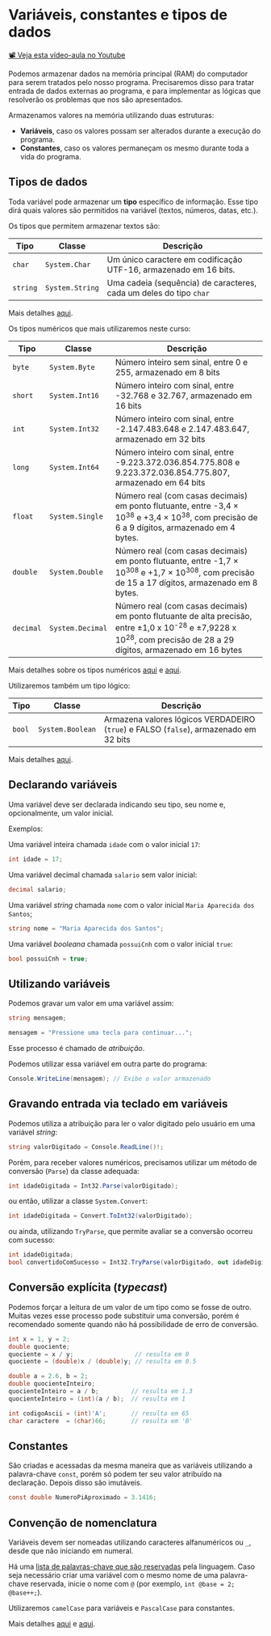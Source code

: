 # Variáveis, constantes e tipos de dados

[📽 Veja esta vídeo-aula no Youtube](https://youtu.be/CY6DI7dN29g)

Podemos armazenar dados na memória principal (RAM) do computador para serem tratados pelo nosso programa. Precisaremos disso para tratar entrada de dados externas ao programa, e para implementar as lógicas que resolverão os problemas que nos são apresentados.

Armazenamos valores na memória utilizando duas estruturas:

- **Variáveis**, caso os valores possam ser alterados durante a execução do programa.
- **Constantes**, caso os valores permaneçam os mesmo durante toda a vida do programa.

## Tipos de dados

Toda variável pode armazenar um **tipo** específico de informação. Esse tipo dirá quais valores são permitidos na variável (textos, números, datas, etc.).

Os tipos que permitem armazenar textos são:

| Tipo     | Classe          | Descrição                                                          |
| -------- | --------------- | ------------------------------------------------------------------ |
| `char`   | `System.Char`   | Um único caractere em codificação UTF-16, armazenado em 16 bits.   |
| `string` | `System.String` | Uma cadeia (sequência) de caracteres, cada um deles do tipo `char` |

Mais detalhes [aqui](https://docs.microsoft.com/pt-br/dotnet/api/system.string?view=netcore-3.1#definition).

Os tipos numéricos que mais utilizaremos neste curso:

| Tipo      | Classe           | Descrição                                                                                                                                                                                |
| --------- | ---------------- | ---------------------------------------------------------------------------------------------------------------------------------------------------------------------------------------- |
| `byte`    | `System.Byte`    | Número inteiro sem sinal, entre 0 e 255, armazenado em 8 bits                                                                                                                            |
| `short`   | `System.Int16`   | Número inteiro com sinal, entre -32.768 e 32.767, armazenado em 16 bits                                                                                                                  |
| `int`     | `System.Int32`   | Número inteiro com sinal, entre -2.147.483.648 e 2.147.483.647, armazenado em 32 bits                                                                                                    |
| `long`    | `System.Int64`   | Número inteiro com sinal, entre -9.223.372.036.854.775.808 e 9.223.372.036.854.775.807, armazenado em 64 bits                                                                            |
| `float`  | `System.Single`  | Número real (com casas decimais) em ponto flutuante, entre -3,4 × 10<sup>38</sup> e +3,4 × 10<sup>38</sup>, com precisão de 6 a 9 dígitos, armazenado em 4 bytes.                         |
| `double`  | `System.Double`  | Número real (com casas decimais) em ponto flutuante, entre -1,7 × 10<sup>308</sup> e +1,7 × 10<sup>308</sup>, com precisão de 15 a 17 dígitos, armazenado em 8 bytes.                         |
| `decimal` | `System.Decimal` | Número real (com casas decimais) em ponto flutuante de alta precisão, entre ±1,0 x 10<sup>-28</sup> e ±7,9228 x 10<sup>28</sup>, com precisão de 28 a 29 dígitos, armazenado em 16 bytes |

Mais detalhes sobre os tipos numéricos [aqui](https://docs.microsoft.com/pt-br/dotnet/standard/numerics) e [aqui](https://docs.microsoft.com/pt-br/dotnet/csharp/language-reference/builtin-types/integral-numeric-types).

Utilizaremos também um tipo lógico:

| Tipo   | Classe           | Descrição                                                                             |
| ------ | ---------------- | ------------------------------------------------------------------------------------- |
| `bool` | `System.Boolean` | Armazena valores lógicos VERDADEIRO (`true`) e FALSO (`false`), armazenado em 32 bits |

Mais detalhes [aqui](https://docs.microsoft.com/pt-br/dotnet/csharp/language-reference/builtin-types/bool).

## Declarando variáveis

Uma variável deve ser declarada indicando seu tipo, seu nome e, opcionalmente, um valor inicial.

Exemplos:

Uma variável inteira chamada `idade` com o valor inicial `17`:

```cs
int idade = 17;
```

Uma variável decimal chamada `salario` sem valor inicial:

```cs
decimal salario;
```

Uma variável _string_ chamada `nome` com o valor inicial `Maria Aparecida dos Santos`;

```cs
string nome = "Maria Aparecida dos Santos";
```

Uma variável _booleana_ chamada `possuiCnh` com o valor inicial `true`:

```cs
bool possuiCnh = true;
```

## Utilizando variáveis

Podemos gravar um valor em uma variável assim:

```cs
string mensagem;

mensagem = "Pressione uma tecla para continuar...";
```

Esse processo é chamado de _atribuição_.

Podemos utilizar essa variável em outra parte do programa:

```cs
Console.WriteLine(mensagem); // Exibe o valor armazenado
```

## Gravando entrada via teclado em variáveis

Podemos utiliza a atribuição para ler o valor digitado pelo usuário em uma variável _string_:

```cs
string valorDigitado = Console.ReadLine()!;
```

Porém, para receber valores numéricos, precisamos utilizar um método de conversão (`Parse`) da classe adequada:

```cs
int idadeDigitada = Int32.Parse(valorDigitado);
```

ou então, utilizar a classe `System.Convert`:

```cs
int idadeDigitada = Convert.ToInt32(valorDigitado);
```

ou ainda, utilizando `TryParse`, que permite avaliar se a conversão ocorreu com sucesso:

```cs
int idadeDigitada;
bool convertidoComSucesso = Int32.TryParse(valorDigitado, out idadeDigitada);
```

## Conversão explícita (_typecast_)

Podemos forçar a leitura de um valor de um tipo como se fosse de outro. Muitas vezes esse processo pode substituir uma conversão, porém é recomendado somente quando não há possibilidade de erro de conversão.

```cs
int x = 1, y = 2;
double quociente;
quociente = x / y;                 // resulta em 0
quociente = (double)x / (double)y; // resulta em 0.5

double a = 2.6, b = 2;
double quocienteInteiro;
quocienteInteiro = a / b;         // resulta em 1.3
quocienteInteiro = (int)(a / b);  // resulta em 1

int codigoAscii = (int)'A';       // resulta em 65
char caractere  = (char)66;       // resulta em 'B'
```

## Constantes

São criadas e acessadas da mesma maneira que as variáveis utilizando a palavra-chave `const`, porém só podem ter seu valor atribuído na declaração. Depois disso são imutáveis.

```cs
const double NumeroPiAproximado = 3.1416;
```

## Convenção de nomenclatura

Variáveis devem ser nomeadas utilizando caracteres alfanuméricos ou `_`, desde que não iniciando em numeral.

Há uma [lista de palavras-chave que são reservadas](https://docs.microsoft.com/en-us/dotnet/csharp/language-reference/keywords/) pela linguagem. Caso seja necessário criar uma variável com o mesmo nome de uma palavra-chave reservada, inicie o nome com `@` (por exemplo, `int @base = 2; @base++;`).

Utilizaremos `camelCase` para variáveis e `PascalCase` para constantes.

Mais detalhes [aqui](https://pt.wikipedia.org/wiki/CamelCase) e [aqui](https://medium.com/better-programming/string-case-styles-camel-pascal-snake-and-kebab-case-981407998841).
